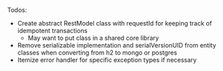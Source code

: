 Todos:
- Create abstract RestModel class with requestId for keeping track of idempotent transactions
  - May want to put class in a shared core library
- Remove serializable implementation and serialVersionUID from entity classes when converting from h2 to mongo or postgres
- Itemize error handler for specific exception types if necessary
